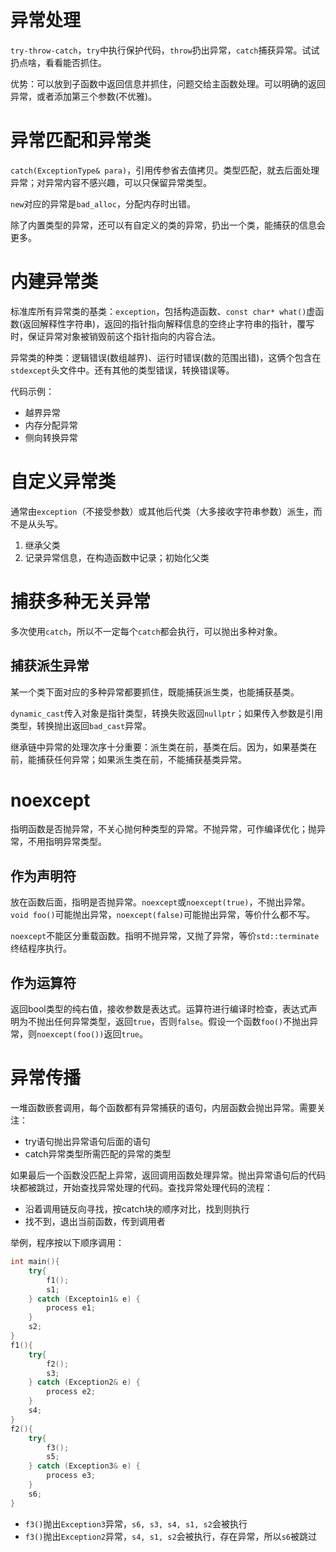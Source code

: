 # 异常处理

`try-throw-catch`，`try`中执行保护代码，`throw`扔出异常，`catch`捕获异常。试试扔点啥，看看能否抓住。

优势：可以放到子函数中返回信息并抓住，问题交给主函数处理。可以明确的返回异常，或者添加第三个参数(不优雅)。

# 异常匹配和异常类

`catch(ExceptionType& para)`，引用传参省去值拷贝。类型匹配，就去后面处理异常；对异常内容不感兴趣，可以只保留异常类型。

`new`对应的异常是`bad_alloc`，分配内存时出错。

除了内置类型的异常，还可以有自定义的类的异常，扔出一个类，能捕获的信息会更多。

# 内建异常类

标准库所有异常类的基类：`exception`，包括构造函数、`const char* what()`虚函数(返回解释性字符串)，返回的指针指向解释信息的空终止字符串的指针，覆写时，保证异常对象被销毁前这个指针指向的内容合法。

异常类的种类：逻辑错误(数组越界)、运行时错误(数的范围出错)，这俩个包含在`stdexcept`头文件中。还有其他的类型错误，转换错误等。

代码示例：

- 越界异常
- 内存分配异常
- 侧向转换异常

# 自定义异常类

通常由`exception`（不接受参数）或其他后代类（大多接收字符串参数）派生，而不是从头写。

1. 继承父类
2. 记录异常信息，在构造函数中记录；初始化父类


# 捕获多种无关异常

多次使用`catch`，所以不一定每个`catch`都会执行，可以抛出多种对象。

## 捕获派生异常

某一个类下面对应的多种异常都要抓住，既能捕获派生类，也能捕获基类。

`dynamic_cast`传入对象是指针类型，转换失败返回`nullptr`；如果传入参数是引用类型，转换抛出返回`bad_cast`异常。

继承链中异常的处理次序十分重要：派生类在前，基类在后。因为，如果基类在前，能捕获任何异常；如果派生类在前，不能捕获基类异常。

# noexcept

指明函数是否抛异常，不关心抛何种类型的异常。不抛异常，可作编译优化；抛异常，不用指明异常类型。

## 作为声明符

放在函数后面，指明是否抛异常。`noexcept`或`noexcept(true)`，不抛出异常。`void foo()`可能抛出异常，`noexcept(false)`可能抛出异常，等价什么都不写。

`noexcept`不能区分重载函数。指明不抛异常，又抛了异常，等价`std::terminate`终结程序执行。

## 作为运算符

返回bool类型的纯右值，接收参数是表达式。运算符进行编译时检查，表达式声明为不抛出任何异常类型，返回`true`，否则`false`。假设一个函数`foo()`不抛出异常，则`noexcept(foo())`返回`true`。

# 异常传播

一堆函数嵌套调用，每个函数都有异常捕获的语句，内层函数会抛出异常。需要关注：
- try语句抛出异常语句后面的语句
- catch异常类型所需匹配的异常的类型

如果最后一个函数没匹配上异常，返回调用函数处理异常。抛出异常语句后的代码块都被跳过，开始查找异常处理的代码。查找异常处理代码的流程：
- 沿着调用链反向寻找，按catch块的顺序对比，找到则执行
- 找不到，退出当前函数，传到调用者

举例，程序按以下顺序调用：
```C++
int main(){
    try{
        f1();
        s1;
    } catch (Exceptoin1& e) {
        process e1;
    }
    s2;
}
f1(){
    try{
        f2();
        s3;
    } catch (Exception2& e) {
        process e2;
    }
    s4;
}
f2(){
    try{
        f3();
        s5;
    } catch (Exception3& e) {
        process e3;
    }
    s6;
}
```

- `f3()`抛出`Exception3`异常，`s6, s3, s4, s1, s2`会被执行
- `f3()`抛出`Exception2`异常，`s4, s1, s2`会被执行，存在异常，所以`s6`被跳过